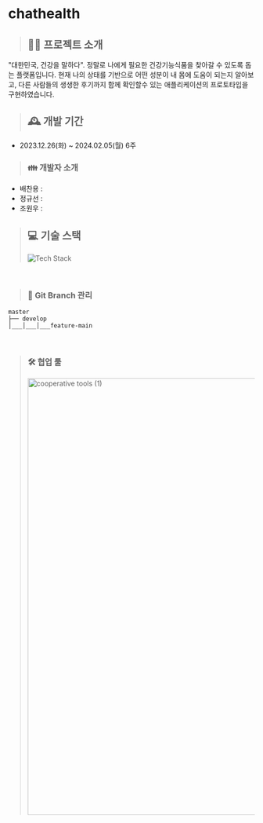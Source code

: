 # chathealth

> ## 🧑‍💻 프로젝트 소개
"대한민국, 건강을 말하다". 정말로 나에게 필요한 건강기능식품을 찾아갈 수 있도록 돕는 플랫폼입니다. 현재 나의 상태를 기반으로 어떤 성분이 내 몸에 도움이 되는지 알아보고, 다른 사람들의 생생한 후기까지 함께 확인할수 있는 애플리케이션의 프로토타입을 구현하였습니다.


> ## 🕰️ 개발 기간
* 2023.12.26(화) ~ 2024.02.05(월) 6주


> ### 👪 개발자 소개
* 배찬용 : 
* 정규선 : 
* 조원우 : 


> ## 💻 기술 스택
> ![Tech Stack](https://github.com/chatHealth/chathealth/assets/140994218/3dd24754-181c-419b-a26c-6841128fa614)
<br>


> ### 🌵 Git Branch 관리
<pre><code>master
├── develop
│___│___│___feature-main</code></pre>

<br>

> ### 🛠️ 협업 툴
> <img width="890" alt="cooperative tools (1)" src="https://github.com/chatHealth/chathealth/assets/140994218/96ffbe1b-84a9-4960-8579-50eda35fb536">

